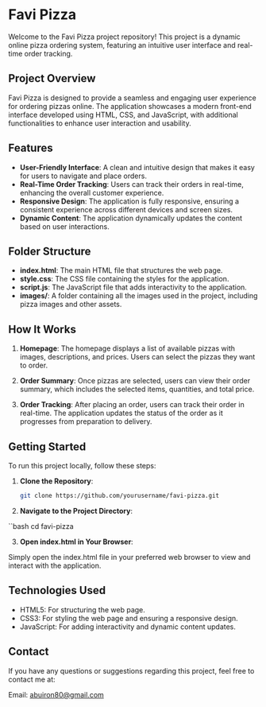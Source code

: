 # Favi Pizza

Welcome to the Favi Pizza project repository! This project is a dynamic online pizza ordering system, featuring an intuitive user interface and real-time order tracking.

## Project Overview

Favi Pizza is designed to provide a seamless and engaging user experience for ordering pizzas online. The application showcases a modern front-end interface developed using HTML, CSS, and JavaScript, with additional functionalities to enhance user interaction and usability.

## Features

- **User-Friendly Interface**: A clean and intuitive design that makes it easy for users to navigate and place orders.
- **Real-Time Order Tracking**: Users can track their orders in real-time, enhancing the overall customer experience.
- **Responsive Design**: The application is fully responsive, ensuring a consistent experience across different devices and screen sizes.
- **Dynamic Content**: The application dynamically updates the content based on user interactions.

## Folder Structure

- **index.html**: The main HTML file that structures the web page.
- **style.css**: The CSS file containing the styles for the application.
- **script.js**: The JavaScript file that adds interactivity to the application.
- **images/**: A folder containing all the images used in the project, including pizza images and other assets.

## How It Works

1. **Homepage**: The homepage displays a list of available pizzas with images, descriptions, and prices. Users can select the pizzas they want to order.

2. **Order Summary**: Once pizzas are selected, users can view their order summary, which includes the selected items, quantities, and total price.

3. **Order Tracking**: After placing an order, users can track their order in real-time. The application updates the status of the order as it progresses from preparation to delivery.

## Getting Started

To run this project locally, follow these steps:

1. **Clone the Repository**: 
   ```bash
   git clone https://github.com/yourusername/favi-pizza.git

2. **Navigate to the Project Directory**:

 ``bash
cd favi-pizza

3. **Open index.html in Your Browser**:

Simply open the index.html file in your preferred web browser to view and interact with the application.

## Technologies Used

 - HTML5: For structuring the web page.
 - CSS3: For styling the web page and ensuring a responsive design.
 - JavaScript: For adding interactivity and dynamic content updates.

## Contact

 If you have any questions or suggestions regarding this project, feel free to contact me at:

  Email: abuiron80@gmail.com
